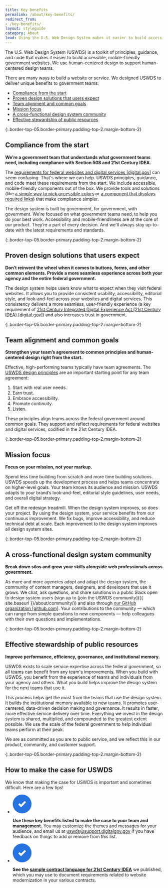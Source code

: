 ```yaml
---
title: Key benefits
permalink: /about/key-benefits/
redirect_from:
- /key-benefits/
layout: styleguide
category: About
lead: Using the U.S. Web Design System makes it easier to build accessible, mobile-friendly government websites. Here's why USWDS works for government teams.
---
```

The U.S. Web Design System (USWDS) is a toolkit of principles, guidance, and code that makes it easier to build accessible, mobile-friendly government websites. We use human-centered design to support human-centered design teams.

There are many ways to build a website or service. We designed USWDS to deliver unique benefits to government teams:

- [Compliance from the start](#compliance-from-the-start)
- [Proven design solutions that users expect](#proven-design-solutions-that-users-expect)
- [Team alignment and common goals](#team-alignment-and-common-goals)
- [Mission focus](#mission-focus)
- [A cross-functional design system community](#a-cross-functional-design-system-community)
- [Effective stewardship of public resources](#effective-stewardship-of-public-resources)


{:.border-top-05.border-primary.padding-top-2.margin-bottom-2}

## Compliance from the start
**We’re a government team that understands what government teams need, including compliance with Section 508 and 21st Century IDEA.**

The [requirements for federal websites and digital services [digital.gov]](https://digital.gov/resources/checklist-of-requirements-for-federal-digital-services/) can seem confusing. That's where we can help. USWDS principles, guidance, and code meet these requirements from the start. We include accessible, mobile-friendly components out of the box. We provide tools and solutions (like [a simple way to pick accessible colors](https://designsystem.digital.gov/design-tokens/color/overview/#color-and-accessibility) or [a component that displays required links](https://designsystem.digital.gov/components/identifier/)) that make compliance simpler.

The design system is built by government, for government, with government. We're focused on what government teams need, to help you do your best work. Accessibility and mobile-friendliness are at the core of our product. They’re a part of every decision. And we'll always stay up-to-date with the latest requirements and standards.


{:.border-top-05.border-primary.padding-top-2.margin-bottom-2}

## Proven design solutions that users expect
**Don’t reinvent the wheel when it comes to buttons, forms, and other common elements. Provide a more seamless experience across both your agency and the entire federal government.**

The design system helps users know what to expect when they visit federal websites. It allows you to provide consistent usability, accessibility, editorial style, and look-and-feel across your websites and digital services. This consistency delivers a more seamless, user-friendly experience (a key requirement of [21st Century Integrated Digital Experience Act (21st Century IDEA) [digital.gov]](https://digital.gov/resources/21st-century-integrated-digital-experience-act/)) and also increases trust in government.


{:.border-top-05.border-primary.padding-top-2.margin-bottom-2}

## Team alignment and common goals
**Strengthen your team’s agreement to common principles and human-centered design right from the start.**

Effective, high-performing teams typically have team agreements. The [USWDS design principles](https://designsystem.digital.gov/design-principles/) are an important starting point for any team agreement:

1. Start with real user needs.
2. Earn trust.
3. Embrace accessibility.
4. Promote continuity.
5. Listen.

These principles align teams across the federal government around common goals. They support and reflect requirements for federal websites and digital services, codified in the 21st Century IDEA.


{:.border-top-05.border-primary.padding-top-2.margin-bottom-2}

## Mission focus
**Focus on your mission, not your markup.**

Spend less time building from scratch and more time building solutions. USWDS speeds up the development process and helps teams concentrate on higher-level goals. Your team knows its audience and mission. USWDS adapts to your brand’s look-and-feel, editorial style guidelines, user needs, and overall digital strategy.

Get off the redesign treadmill. When the design system improves, so does your project. By using the design system, your service benefits from our continuous improvement. We fix bugs, improve accessibility, and reduce technical debt at scale. Each improvement to the design system improves all design system sites.


{:.border-top-05.border-primary.padding-top-2.margin-bottom-2}

## A cross-functional design system community
**Break down silos and grow your skills alongside web professionals across government.**

As more and more agencies adopt and adapt the design system, the community of content managers, designers, and developers that use it grows. We chat, ask questions, and share solutions in a public Slack open to design system users (sign up to [join the USWDS community]({{ site.baseurl }}/about/community/)) and also through [our GitHub organization [github.com]](https://github.com/uswds). Your contributions to the community — which can range from simple questions to new components — help colleagues with their own questions and implementations.


{:.border-top-05.border-primary.padding-top-2.margin-bottom-2}

## Effective stewardship of public resources
**Improve performance, efficiency, governance, and institutional memory.**

USWDS exists to scale service expertise across the federal government, so all teams can benefit from any team's improvements. When you build with USWDS, you benefit from the experience of teams and individuals from your agency and others. What you build helps improve the design system for the next teams that use it.

This process helps get the most from the teams that use the design system. It builds the institutional memory available to new teams. It promotes user-centered, data-driven  decision making and governance. It results in faster, more effective service delivery over time. Everything we invest in the design system is shared, multiplied, and compounded to the greatest extent possible. We use the scale of the federal government to help individual teams perform at their peak.

We are as committed as you are to public service, and we reflect this in our product, community, and customer support.


{:.border-top-05.border-primary.padding-top-2.margin-bottom-2}

## How to make the case for USWDS
We know that making the case for USWDS is important and sometimes difficult. Here are a few tips!

<ul class="usa-icon-list usa-icon-list--size-lg margin-top-5 margin-bottom-4">
  <li class="usa-icon-list__item margin-bottom-2">
    <div class="usa-icon-list__icon text-ink">
      <svg class="usa-icon" aria-hidden="true" role="img" width="60" height="60" viewBox="0 0 60 60" fill="none" xmlns="http://www.w3.org/2000/svg">
        <circle cx="30" cy="30" r="30" fill="#2672DE"/>
        <path fill-rule="evenodd" clip-rule="evenodd" d="M22.1657 36.3262L17.6016 31.762L21.9812 27.3824L26.5453 31.9465L38.0917 20.4001L42.4714 24.7798L30.925 36.3262L30.9251 36.3262L26.5454 40.7059L26.5454 40.7058L22.1657 36.3262Z" fill="white" />
      </svg>
    </div>
    <div class="usa-icon-list__content">
      <p><b>Use these key benefits listed to make the case to your team and management.</b> You may customize the themes and messages for your audience, and email us at <a href="mailto:uswds@support.digitalgov.gov">uswds@support.digitalgov.gov</a> if you have feedback on things to add or remove from this list.</p>
    </div>

  </li>

  <li class="usa-icon-list__item margin-bottom-2">
    <div class="usa-icon-list__icon text-ink">
      <svg class="usa-icon" aria-hidden="true" role="img" width="60" height="60" viewBox="0 0 60 60" fill="none" xmlns="http://www.w3.org/2000/svg">
        <circle cx="30" cy="30" r="30" fill="#2672DE"/>
        <path fill-rule="evenodd" clip-rule="evenodd" d="M22.1657 36.3262L17.6016 31.762L21.9812 27.3824L26.5453 31.9465L38.0917 20.4001L42.4714 24.7798L30.925 36.3262L30.9251 36.3262L26.5454 40.7059L26.5454 40.7058L22.1657 36.3262Z" fill="white" />
      </svg>
    </div>
    <div class="usa-icon-list__content">
      <p><b>See the <a href="{{ site.baseurl }}/documentation/sample-contract-language/"> sample contract language for 21st Century IDEA</a></b> we published, which you may use to document requirements related to website modernization in your various contracts.</p>
    </div>
  </li>
</ul>
